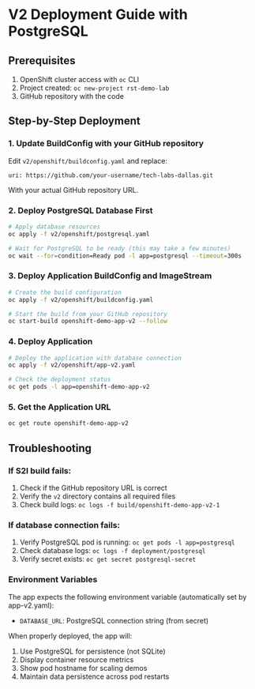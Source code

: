 # V2 Deployment Guide with PostgreSQL

## Prerequisites
1. OpenShift cluster access with `oc` CLI
2. Project created: `oc new-project rst-demo-lab`
3. GitHub repository with the code

## Step-by-Step Deployment

### 1. Update BuildConfig with your GitHub repository
Edit `v2/openshift/buildconfig.yaml` and replace:
```
uri: https://github.com/your-username/tech-labs-dallas.git
```
With your actual GitHub repository URL.

### 2. Deploy PostgreSQL Database First
```bash
# Apply database resources
oc apply -f v2/openshift/postgresql.yaml

# Wait for PostgreSQL to be ready (this may take a few minutes)
oc wait --for=condition=Ready pod -l app=postgresql --timeout=300s
```

### 3. Deploy Application BuildConfig and ImageStream
```bash
# Create the build configuration
oc apply -f v2/openshift/buildconfig.yaml

# Start the build from your GitHub repository
oc start-build openshift-demo-app-v2 --follow
```

### 4. Deploy Application
```bash
# Deploy the application with database connection
oc apply -f v2/openshift/app-v2.yaml

# Check the deployment status
oc get pods -l app=openshift-demo-app-v2
```

### 5. Get the Application URL
```bash
oc get route openshift-demo-app-v2
```

## Troubleshooting

### If S2I build fails:
1. Check if the GitHub repository URL is correct
2. Verify the `v2` directory contains all required files
3. Check build logs: `oc logs -f build/openshift-demo-app-v2-1`

### If database connection fails:
1. Verify PostgreSQL pod is running: `oc get pods -l app=postgresql`
2. Check database logs: `oc logs -f deployment/postgresql`
3. Verify secret exists: `oc get secret postgresql-secret`

### Environment Variables
The app expects the following environment variable (automatically set by app-v2.yaml):
- `DATABASE_URL`: PostgreSQL connection string (from secret)

When properly deployed, the app will:
1. Use PostgreSQL for persistence (not SQLite)
2. Display container resource metrics
3. Show pod hostname for scaling demos
4. Maintain data persistence across pod restarts
